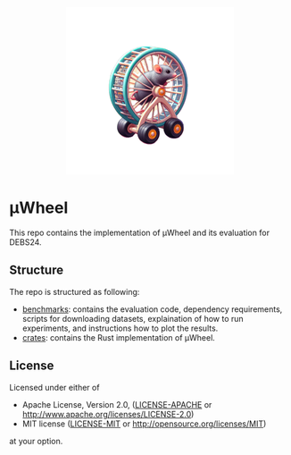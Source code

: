 <p align="center">
  <img width="300" height="300" src="assets/logo.png">
</p>

# µWheel

This repo contains the implementation of µWheel and its evaluation for DEBS24.

## Structure

The repo is structured as following:

* [benchmarks](benchmarks): contains the evaluation code, dependency requirements, scripts for downloading datasets, explaination of how to run experiments, and instructions how to plot the results.
* [crates](crates): contains the Rust implementation of µWheel.

## License

Licensed under either of

  * Apache License, Version 2.0, ([LICENSE-APACHE](LICENSE-APACHE) or <http://www.apache.org/licenses/LICENSE-2.0>)
  * MIT license ([LICENSE-MIT](LICENSE-MIT) or <http://opensource.org/licenses/MIT>)

at your option.
